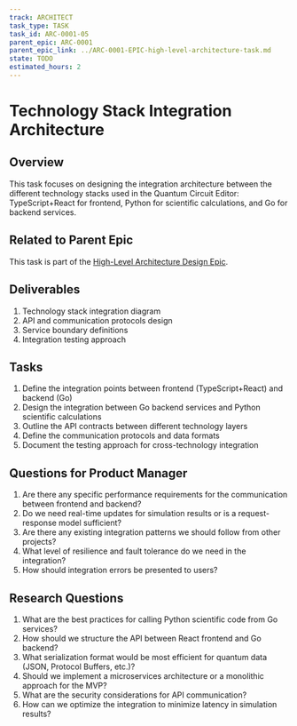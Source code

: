```yaml
---
track: ARCHITECT
task_type: TASK
task_id: ARC-0001-05
parent_epic: ARC-0001
parent_epic_link: ../ARC-0001-EPIC-high-level-architecture-task.md
state: TODO
estimated_hours: 2
---
```


# Technology Stack Integration Architecture

## Overview

This task focuses on designing the integration architecture between the different technology stacks used in the Quantum Circuit Editor: TypeScript+React for frontend, Python for scientific calculations, and Go for backend services.

## Related to Parent Epic

This task is part of the [High-Level Architecture Design Epic](../ARC-0001-EPIC-high-level-architecture-task.md).

## Deliverables

1. Technology stack integration diagram
2. API and communication protocols design
3. Service boundary definitions
4. Integration testing approach

## Tasks

1. Define the integration points between frontend (TypeScript+React) and backend (Go)
2. Design the integration between Go backend services and Python scientific calculations
3. Outline the API contracts between different technology layers
4. Define the communication protocols and data formats
5. Document the testing approach for cross-technology integration

## Questions for Product Manager

1. Are there any specific performance requirements for the communication between frontend and backend?
2. Do we need real-time updates for simulation results or is a request-response model sufficient?
3. Are there any existing integration patterns we should follow from other projects?
4. What level of resilience and fault tolerance do we need in the integration?
5. How should integration errors be presented to users?

## Research Questions

1. What are the best practices for calling Python scientific code from Go services?
2. How should we structure the API between React frontend and Go backend?
3. What serialization format would be most efficient for quantum data (JSON, Protocol Buffers, etc.)?
4. Should we implement a microservices architecture or a monolithic approach for the MVP?
5. What are the security considerations for API communication?
6. How can we optimize the integration to minimize latency in simulation results?